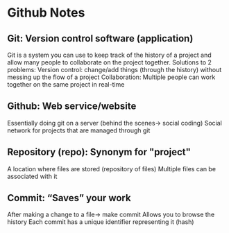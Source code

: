 # Github Notes

## Git: Version control software (application)
Git is a system you can use to  keep track of the history of a project and allow many people to collaborate on the project together. 
Solutions to 2 problems:
Version control: change/add things (through the history) without messing up the flow of a project
Collaboration: Multiple people can work together on the same project in real-time

## Github: Web service/website
Essentially doing git on a server (behind the scenes→ social coding)
Social network for projects that are managed through git

## Repository (repo): Synonym for "project" 
A location where files are stored (repository of files)
Multiple files can be associated with it

## Commit: “Saves” your work
After making a change to a file→  make commit
Allows you to browse the history 
Each commit has a unique identifier representing it (hash)
